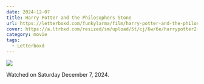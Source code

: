 ```yaml
---
date: 2024-12-07
title: Harry Potter and the Philosophers Stone
url: https://letterboxd.com/funkylarma/film/harry-potter-and-the-philosophers-stone/
cover: https://a.ltrbxd.com/resized/sm/upload/5t/cj/6w/6e/harrypotter2-0-600-0-900-crop.jpg?v=0053b4ed93
category: movie
tags:
  - Letterboxd
---
```


![](https://a.ltrbxd.com/resized/sm/upload/5t/cj/6w/6e/harrypotter2-0-600-0-900-crop.jpg?v=0053b4ed93)

Watched on Saturday December 7, 2024.
